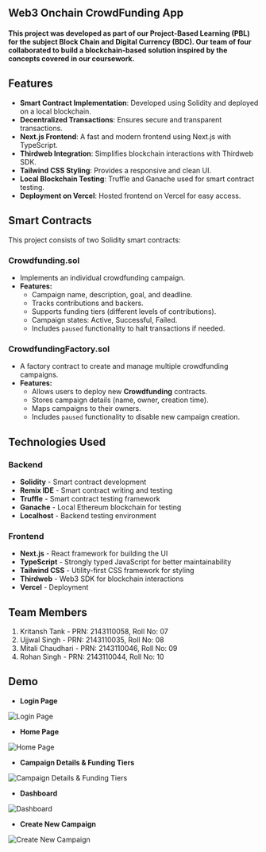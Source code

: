 ## Web3 Onchain CrowdFunding App

#### This project was developed as part of our **Project-Based Learning (PBL)** for the subject **Block Chain and Digital Currency (BDC)**. Our team of four collaborated to build a blockchain-based solution inspired by the concepts covered in our coursework.

## Features
- **Smart Contract Implementation**: Developed using Solidity and deployed on a local blockchain.
- **Decentralized Transactions**: Ensures secure and transparent transactions.
- **Next.js Frontend**: A fast and modern frontend using Next.js with TypeScript.
- **Thirdweb Integration**: Simplifies blockchain interactions with Thirdweb SDK.
- **Tailwind CSS Styling**: Provides a responsive and clean UI.
- **Local Blockchain Testing**: Truffle and Ganache used for smart contract testing.
- **Deployment on Vercel**: Hosted frontend on Vercel for easy access.

## Smart Contracts
This project consists of two Solidity smart contracts:

### Crowdfunding.sol
- Implements an individual crowdfunding campaign.
- **Features:**
  - Campaign name, description, goal, and deadline.
  - Tracks contributions and backers.
  - Supports funding tiers (different levels of contributions).
  - Campaign states: Active, Successful, Failed.
  - Includes `paused` functionality to halt transactions if needed.

### CrowdfundingFactory.sol
- A factory contract to create and manage multiple crowdfunding campaigns.
- **Features:**
  - Allows users to deploy new **Crowdfunding** contracts.
  - Stores campaign details (name, owner, creation time).
  - Maps campaigns to their owners.
  - Includes `paused` functionality to disable new campaign creation.

## Technologies Used
### Backend
- **Solidity** - Smart contract development
- **Remix IDE** - Smart contract writing and testing
- **Truffle** - Smart contract testing framework
- **Ganache** - Local Ethereum blockchain for testing
- **Localhost** - Backend testing environment

### Frontend
- **Next.js** - React framework for building the UI
- **TypeScript** - Strongly typed JavaScript for better maintainability
- **Tailwind CSS** - Utility-first CSS framework for styling
- **Thirdweb** - Web3 SDK for blockchain interactions
- **Vercel** - Deployment

## Team Members
1. Kritansh Tank - PRN: 2143110058, Roll No: 07 
2. Ujjwal Singh - PRN: 2143110035, Roll No: 08
3. Mitali Chaudhari - PRN: 2143110046, Roll No: 09
4. Rohan Singh - PRN: 2143110044, Roll No: 10

## Demo

- **Login Page**

![Login Page](https://drive.google.com/uc?id=1EAaQqMpIkM4ww7UW6KDuuWl3I_pZCvxV)


- **Home Page**

![Home Page](https://drive.google.com/uc?id=1uGr1FmgKbQ6ojLCLfbXRMWgpjrBSyrKi)


- **Campaign Details & Funding Tiers**

![Campaign Details & Funding Tiers](https://drive.google.com/uc?id=1eqDmKlU1gdCJLa6NawxcPnrULoK35tNQ)


- **Dashboard**

![Dashboard](https://drive.google.com/uc?id=1_jLxLjD5ySkbv4ruSLA7rPJmR2twDxmB)


- **Create New Campaign**

![Create New Campaign](https://drive.google.com/uc?id=1vgwEYRMt2VtXZ1b3mmDuAEAJpoL96t2G)
